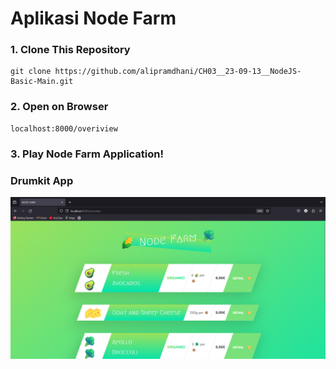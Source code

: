 # Aplikasi Node Farm

### 1. Clone This Repository

```shell
git clone https://github.com/alipramdhani/CH03__23-09-13__NodeJS-Basic-Main.git
```

### 2. Open on Browser

```shell
localhost:8000/overiview
```

### 3. Play Node Farm Application!

### Drumkit App

![NodeFarm](/images/overiview-nodefarm.png)
